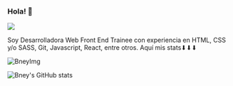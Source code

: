 ### Hola! 👋 

<img src="https://media.giphy.com/media/xT9DPIBYf0pAviBLzO/giphy.gif" />

Soy Desarrolladora Web Front End Trainee con experiencia en HTML, CSS y/o SASS, Git, Javascript, React, entre otros.
Aquí mis stats⬇⬇⬇

<img src="https://github-readme-stats.vercel.app/api/top-langs?username=Bney28&show_icons=true&theme=cobalt&locale=en&layout=compact" alt="BneyImg" />

![Bney's GitHub stats](https://github-readme-stats.vercel.app/api?username=Bney28&show_icons=true&theme=cobalt)<br/>

<!--
**Bney28/Bney28** is a ✨ _special_ ✨ repository because its `README.md` (this file) appears on your GitHub profile.

Here are some ideas to get you started:

- 🔭 I’m currently working on ...
- 🌱 I’m currently learning ...
- 👯 I’m looking to collaborate on ...
- 🤔 I’m looking for help with ...
- 💬 Ask me about ...
- 📫 How to reach me: ...
- 😄 Pronouns: ...
- ⚡ Fun fact: ...


<iframe src="https://giphy.com/embed/xT9DPIBYf0pAviBLzO" width="480" height="480" frameBorder="0" class="giphy-embed" allowFullScreen></iframe><p><a href="https://giphy.com/gifs/cat-kitty-motivational-xT9DPIBYf0pAviBLzO">via GIPHY</a></p>
-->
